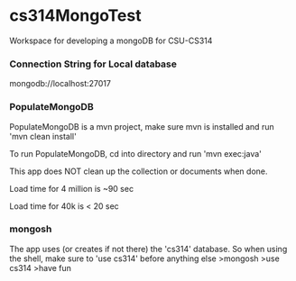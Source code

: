 # cs314MongoTest
Workspace for developing a mongoDB for CSU-CS314

### Connection String for Local database
mongodb://localhost:27017

### PopulateMongoDB
PopulateMongoDB is a mvn project, make sure mvn is installed and run 'mvn clean install'

To run PopulateMongoDB, cd into directory and run 'mvn exec:java'

This app does NOT clean up the collection or documents when done.

Load time for 4 million is ~90 sec

Load time for 40k is < 20 sec

### mongosh
The app uses (or creates if not there) the 'cs314' database. So when using the shell, make sure to 'use cs314' before anything else
  \>mongosh
  \>use cs314
  \>have fun
